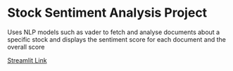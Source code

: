 # Stock Sentiment Analysis Project
Uses NLP models such as vader to fetch and analyse documents about a specific stock and displays the sentiment score for each document and the overall score

[Streamlit Link](https://sentiment-stock-analysis-afguagmfqzs2g6up2xdsx9.streamlit.app/)
